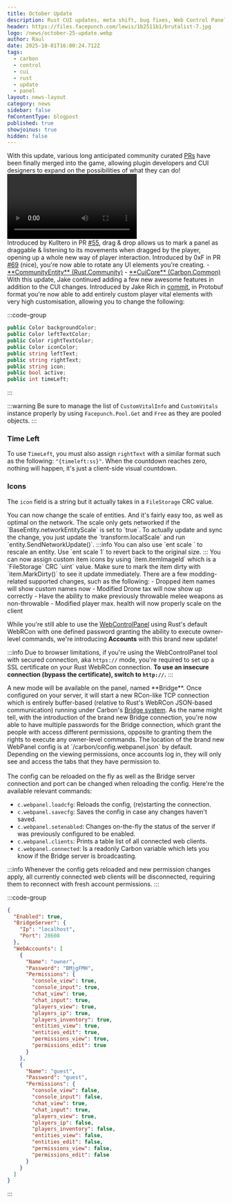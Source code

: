 ```yaml
---
title: October Update
description: Rust CUI updates, meta shift, bug fixes, Web Control Panel accounts.
header: https://files.facepunch.com/lewis/1b2511b1/brutalist-7.jpg
logo: /news/october-25-update.webp
author: Raul
date: 2025-10-01T16:00:24.712Z
tags:
  - carbon
  - control
  - cui
  - rust
  - update
  - panel
layout: news-layout
category: news
sidebar: false
fmContentType: blogpost
published: true
showjoinus: true
hidden: false
---
```


<NewsHeroSection src="https://files.facepunch.com/mattisaac/2025/September/rust_wall_cabinet_1080.jpg">
<NewsSectionTitle text="CUI" author="raulssorban"/>
<NewsSection>
With this update, various long anticipated community curated <a href="https://github.com/Facepunch/Rust.Community" target="_blank">PRs</a> have been finally merged into the game, allowing plugin developers and CUI designers to expand on the possibilities of what they can do!

<NewsSectionSubtitle text="Draggables" author="Kulltero"/>
<video controls src="/news/draggables-demo.mp4"></video><br>
Introduced by Kulltero in PR <a href="https://github.com/Facepunch/Rust.Community/pull/55" target="_blank">#55</a>, drag & drop allows us to mark a panel as draggable & listening to its movements when dragged by the player, opening up a whole new way of player interaction.

<NewsSectionSubtitle text="RectTransform Rotation" author="codefling-0xf"/>
Introduced by 0xF in PR <a href="https://github.com/Facepunch/Rust.Community/pull/69" target="_blank">#69</a> (nice), you're now able to rotate any UI elements you're creating.

<NewsSectionSubtitle text="Sources"/>
- <a href="https://github.com/Facepunch/Rust.Community/blob/master/CommunityEntity.UI.cs" target="_blank">**CommunityEntity** (Rust.Community)</a> 
- <a href="https://github.com/CarbonCommunity/Carbon.Common/blob/8ea6781a8dd2344c364e4d46baa60eb707c26ccd/src/Oxide/CUI/CuiCore.cs" target="_blank">**CuiCore** (Carbon.Common)</a> 

</NewsSection>
</NewsHeroSection>

<NewsHeroSection src="https://files.facepunch.com/ianhenderson/1b0111b1/Photos_p1CM7u1uEf.jpg">
<NewsSectionTitle text="Extra Community Features" author="raulssorban"/>
<NewsSection>
With this update, Jake continued adding a few new awesome features in addition to the CUI changes. 

<NewsSectionSubtitle text="Custom Vitals" author="Jake-Rich"/>
Introduced by Jake Rich in <a href="https://github.com/Facepunch/Rust.Community/commit/f1eef905473105e7814b984bc5745d4d9cbaa006" target="_blank">commit</a>, in Protobuf format you're now able to add entirely custom player vital elements with very high customisation, allowing you to change the following:

:::code-group
```cs [CustomVitalInfo]
public Color backgroundColor;
public Color leftTextColor;
public Color rightTextColor;
public Color iconColor;
public string leftText;
public string rightText;
public string icon;
public bool active;
public int timeLeft;
```
:::

:::warning
Be sure to manage the list of `CustomVitalInfo` and `CustomVitals` instance properly by using `Facepunch.Pool.Get` and `Free` as they are pooled objects.
:::

### Time Left
To use `TimeLeft`, you must also assign `rightText` with a similar format such as the following: `"{timeleft:ss}"`. When the countdown reaches zero, nothing will happen, it's just a client-side visual countdown.

### Icons
The `icon` field is a string but it actually takes in a `FileStorage` CRC value.

<NewsSectionSubtitle text="Entity Scaling" author="Jake-Rich"/>
You can now change the scale of entities. And it's fairly easy too, as well as optimal on the network. The scale only gets networked if the `BaseEntity.networkEntityScale` is set to `true`. To actually update and sync the change, you just update the `transform.localScale` and run `entity.SendNetworkUpdate()`.
:::info
You can also use `ent scale <value>` to rescale an entity. Use `ent scale 1` to revert back to the original size.
:::

<NewsSectionSubtitle text="Custom Item Icons" author="Jake-Rich"/>
You can now assign custom item icons by using `item.itemImageId` which is a `FileStorage` CRC `uint` value. Make sure to mark the item dirty with `item.MarkDirty()` to see it update immediately.

<NewsSectionSubtitle text="Non-Moddable Improvements" author="Jake-Rich"/>
There are a few modding-related supported changes, such as the following:
- Dropped item names will show custom names now
- Modified Drone tax will now show up correctly
- Have the ability to make previously throwable melee weapons as non-throwable
- Modified player max. health will now properly scale on the client

</NewsSection>
</NewsHeroSection>

<NewsHeroSection src="https://files.facepunch.com/mattisaac/2025/September/rust_tripod_spotlight_detail_1080.jpg">
<NewsSectionTitle text="Web Control Panel" author="raulssorban"/>
<NewsSection>

While you're still able to use the <a href="/tools/control-panel" target="_blank">WebControlPanel</a> using Rust's default WebRCon with one defined password granting the ability to execute owner-level commands, we're introducing **Accounts** with this brand new update!

:::info
Due to browser limitations, if you're using the WebControlPanel tool with secured connection, aka `https://` mode, you're required to set up a SSL certificate on your Rust WebRCon connection. **To use an insecure connection (bypass the certificate), switch to `http://`.**
:::

<NewsSectionSubtitle text="Carbon Bridge"/>
A new mode will be available on the panel, named **Bridge**. Once configured on your server, it will start a new RCon-like TCP connection which is entirely buffer-based (relative to Rust's WebRCon JSON-based communication) running under Carbon's <a href="/devs/features/bridge">Bridge system</a>. 

<NewsSectionSubtitle text="Accounts"/>
As the name might tell, with the introduction of the brand new Bridge connection, you're now able to have multiple passwords for the Bridge connection, which grant the people with access different permissions, opposite to granting them the rights to execute any owner-level commands.

<NewsSectionSubtitle text="How to set up?"/>
The location of the brand new WebPanel config is at `<root>/carbon/config.webpanel.json` by default. Depending on the viewing permissions, once accounts log in, they will only see and access the tabs that they have permission to.
<br><br>
The config can be reloaded on the fly as well as the Bridge server connection and port can be changed when reloading the config. Here're the available relevant commands:

- `c.webpanel.loadcfg`: Reloads the config, (re)starting the connection.
- `c.webpanel.savecfg`: Saves the config in case any changes haven't saved.
- `c.webpanel.setenabled`: Changes on-the-fly the status of the server if was previously configured to be enabled.
- `c.webpanel.clients`: Prints a table list of all connected web clients. 
- `c.webpanel.connected`: Is a readonly Carbon variable which lets you know if the Bridge server is broadcasting.

:::info
Whenever the config gets reloaded and new permission changes apply, all currently connected web clients will be disconnected, requiring them to reconnect with fresh account permissions.
:::

:::code-group
```json [config.webpanel.json]
{
  "Enabled": true,
  "BridgeServer": {
    "Ip": "localhost",
    "Port": 28608
  },
  "WebAccounts": [
    {
      "Name": "owner",
      "Password": "BMjgFMH",
      "Permissions": {
        "console_view": true,
        "console_input": true,
        "chat_view": true,
        "chat_input": true,
        "players_view": true,
        "players_ip": true,
        "players_inventory": true,
        "entities_view": true,
        "entities_edit": true,
        "permissions_view": true,
        "permissions_edit": true
      }
    },
    {
      "Name": "guest",
      "Password": "guest",
      "Permissions": {
        "console_view": false,
        "console_input": false,
        "chat_view": true,
        "chat_input": true,
        "players_view": true,
        "players_ip": false,
        "players_inventory": false,
        "entities_view": false,
        "entities_edit": false,
        "permissions_view": false,
        "permissions_edit": false
      }
    }
  ]
}
```
:::

</NewsSection>
</NewsHeroSection>

<NewsReleaseNotes version="2.0.211"/>
